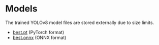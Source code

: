 # Models

The trained YOLOv8 model files are stored externally due to size limits.

- [best.pt](https://drive.google.com/file/d/177gaRmBu7nuIPNLc9r0g8Syb4euHgZku/view?usp=sharing) (PyTorch format)
- [best.onnx](https://drive.google.com/file/d/1Z7oHcpjpNyVWiG3HV0w00ejNNicl5LwI/view?usp=sharing) (ONNX format)
